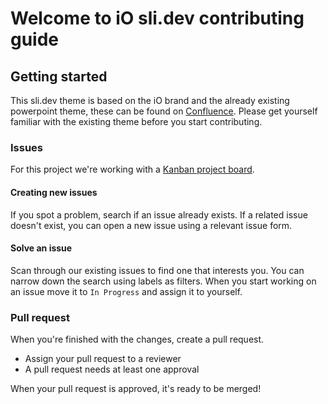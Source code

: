 # Welcome to iO sli.dev contributing guide

## Getting started

This sli.dev theme is based on the iO brand and the already existing powerpoint theme, these can be found on [Confluence](https://confluence.hosted-tools.com/display/BRAND/iO+Brand+Identity+Home).
Please get yourself familiar with the existing theme before you start contributing.

### Issues

For this project we're working with a [Kanban project board](https://github.com/orgs/iodigital-com/projects/4K).

#### Creating new issues

If you spot a problem, search if an issue already exists. If a related issue doesn't exist, you can open a new issue using a relevant issue form.

#### Solve an issue

Scan through our existing issues to find one that interests you. You can narrow down the search using labels as filters. When you start working on an issue move it to `In Progress` and assign it to yourself.

### Pull request

When you're finished with the changes, create a pull request.

- Assign your pull request to a reviewer
- A pull request needs at least one approval

When your pull request is approved, it's ready to be merged!
